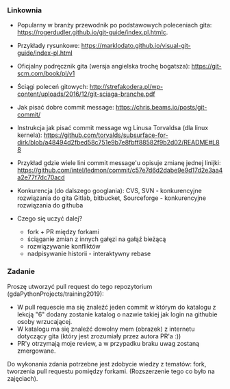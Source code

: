### Linkownia
- Popularny w branży przewodnik po podstawowych poleceniach gita:
  https://rogerdudler.github.io/git-guide/index.pl.htmlc.
- Przykłady rysunkowe:
  https://marklodato.github.io/visual-git-guide/index-pl.html
- Oficjalny podręcznik gita (wersja angielska trochę bogatsza):
  https://git-scm.com/book/pl/v1
- Ściągi poleceń gitowych:
  http://strefakodera.pl/wp-content/uploads/2016/12/git-sciaga-branche.pdf
- Jak pisać dobre commit message:
  https://chris.beams.io/posts/git-commit/
- Instrukcja jak pisać commit message wg Linusa Torvaldsa (dla linux kernela):
  https://github.com/torvalds/subsurface-for-dirk/blob/a48494d2fbed58c751e9b7e8fbff88582f9b2d02/README#L88
- Przykład gdzie wiele lini commit message'u opisuje zmianę jednej linijki:
  https://github.com/intel/ledmon/commit/c57e7d6d2dabe9e9d17d2e3aa4a2e77f7dc70acd
- Konkurencja (do dalszego googlania):
  CVS, SVN - konkurencyjne rozwiązania do gita
  Gitlab, bitbucket, Sourceforge - konkurencyjne rozwiązania do githuba

- Czego się uczyć dalej?
  - fork + PR między forkami
  - ściąganie zmian z innych gałęzi na gałąź bieżącą
  - rozwiązywanie konfliktów
  - nadpisywanie historii - interaktywny rebase

### Zadanie
Proszę utworzyć pull request do tego repozytorium (gdaPythonProjects/training2019):
- W pull requescie ma się znaleźć jeden commit w którym do katalogu z lekcją "6" dodany zostanie katalog o nazwie takiej jak login na githubie osoby wrzucającej.
- W katalogu ma się znaleźć dowolny mem (obrazek) z internetu dotyczący gita (który jest zrozumiały przez autora PR'a :))
- PR'y otrzymają moje review, a w przypadku braku uwag zostaną zmergowane.

Do wykonania zdania potrzebne jest zdobycie wiedzy z tematów: fork, tworzenia pull requestu pomiędzy forkami. (Rozszerzenie tego co było na zajęciach).



